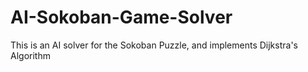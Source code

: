 # AI-Sokoban-Game-Solver
This is an AI solver for the Sokoban Puzzle, and implements Dijkstra's Algorithm 
